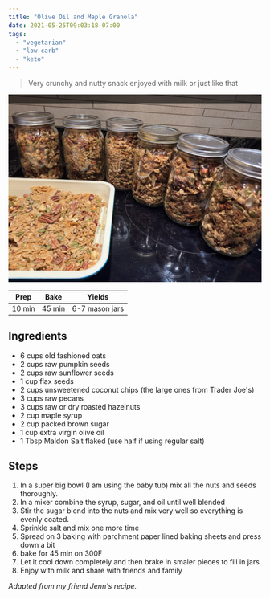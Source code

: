 ```yaml
---
title: "Olive Oil and Maple Granola"
date: 2021-05-25T09:03:18-07:00
tags:
  - "vegetarian"
  - "low carb"
  - "keto"
---
```


> Very crunchy and nutty snack enjoyed with milk or just like that

<div class="figure">

![Granola](/images/Granola.jpg)

</div>


| Prep   | Bake | Yields |
| :----: | :----: | :----: |
| 10 min | 45 min | 6-7 mason jars |

## Ingredients

- 6 cups old fashioned oats
- 2 cups raw pumpkin seeds
- 2 cups raw sunflower seeds
- 1 cup flax seeds
- 2 cups unsweetened coconut chips (the large ones from Trader Joe's)
- 3 cups raw pecans
- 3 cups raw or dry roasted hazelnuts
- 2 cup maple syrup
- 2 cup packed brown sugar
- 1 cup extra virgin olive oil
- 1 Tbsp Maldon Salt flaked (use half if using regular salt)

## Steps

1. In a super big bowl (I am using the baby tub) mix all the nuts and seeds thoroughly.
1. In a mixer combine the syrup, sugar, and oil until well blended
1. Stir the sugar blend into the nuts and mix very well so everything is evenly coated.
1. Sprinkle salt and mix one more time
1. Spread on 3 baking with parchment paper lined baking sheets and press down a bit
1. bake for 45 min on 300F
1. Let it cool down completely and then brake in smaler pieces to fill in jars
1. Enjoy with milk and share with friends and family


_Adapted from my friend Jenn's recipe._
